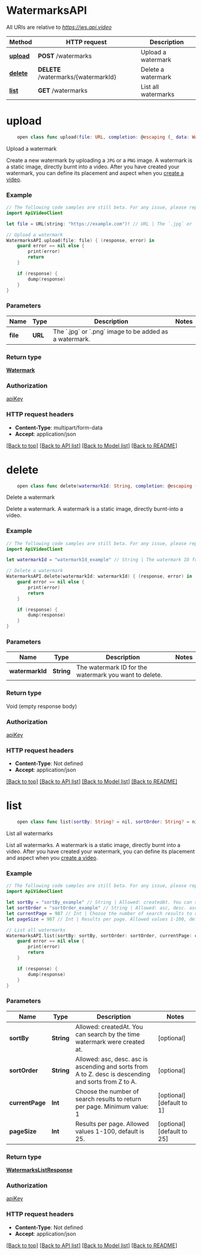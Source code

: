 # WatermarksAPI

All URIs are relative to *https://ws.api.video*

Method | HTTP request | Description
------------- | ------------- | -------------
[**upload**](WatermarksAPI.md#postwatermark) | **POST** /watermarks | Upload a watermark
[**delete**](WatermarksAPI.md#deletewatermark) | **DELETE** /watermarks/{watermarkId} | Delete a watermark
[**list**](WatermarksAPI.md#listwatermarks) | **GET** /watermarks | List all watermarks


# **upload**
```swift
    open class func upload(file: URL, completion: @escaping (_ data: Watermark?, _ error: Error?) -> Void)
```

Upload a watermark

Create a new watermark by uploading a `JPG` or a `PNG` image. A watermark is a static image, directly burnt into a video. After you have created your watermark, you can define its placement and aspect when you [create a video](https://docs.api.video/reference/post-video).


### Example
```swift
// The following code samples are still beta. For any issue, please report via http://github.com/OpenAPITools/openapi-generator/issues/new
import ApiVideoClient

let file = URL(string: "https://example.com")! // URL | The `.jpg` or `.png` image to be added as a watermark.

// Upload a watermark
WatermarksAPI.upload(file: file) { (response, error) in
    guard error == nil else {
        print(error)
        return
    }

    if (response) {
        dump(response)
    }
}
```

### Parameters

Name | Type | Description  | Notes
------------- | ------------- | ------------- | -------------
 **file** | **URL** | The &#x60;.jpg&#x60; or &#x60;.png&#x60; image to be added as a watermark. | 

### Return type

[**Watermark**](Watermark.md)

### Authorization

[apiKey](../README.md#apiKey)

### HTTP request headers

 - **Content-Type**: multipart/form-data
 - **Accept**: application/json

[[Back to top]](#) [[Back to API list]](../README.md#documentation-for-api-endpoints) [[Back to Model list]](../README.md#documentation-for-models) [[Back to README]](../README.md)

# **delete**
```swift
    open class func delete(watermarkId: String, completion: @escaping (_ data: Void?, _ error: Error?) -> Void)
```

Delete a watermark

Delete a watermark. A watermark is a static image, directly burnt-into a video.


### Example
```swift
// The following code samples are still beta. For any issue, please report via http://github.com/OpenAPITools/openapi-generator/issues/new
import ApiVideoClient

let watermarkId = "watermarkId_example" // String | The watermark ID for the watermark you want to delete.

// Delete a watermark
WatermarksAPI.delete(watermarkId: watermarkId) { (response, error) in
    guard error == nil else {
        print(error)
        return
    }

    if (response) {
        dump(response)
    }
}
```

### Parameters

Name | Type | Description  | Notes
------------- | ------------- | ------------- | -------------
 **watermarkId** | **String** | The watermark ID for the watermark you want to delete. | 

### Return type

Void (empty response body)

### Authorization

[apiKey](../README.md#apiKey)

### HTTP request headers

 - **Content-Type**: Not defined
 - **Accept**: application/json

[[Back to top]](#) [[Back to API list]](../README.md#documentation-for-api-endpoints) [[Back to Model list]](../README.md#documentation-for-models) [[Back to README]](../README.md)

# **list**
```swift
    open class func list(sortBy: String? = nil, sortOrder: String? = nil, currentPage: Int? = nil, pageSize: Int? = nil, completion: @escaping (_ data: WatermarksListResponse?, _ error: Error?) -> Void)
```

List all watermarks

List all watermarks. A watermark is a static image, directly burnt into a video. After you have created your watermark, you can define its placement and aspect when you [create a video](https://docs.api.video/reference/post-video).


### Example
```swift
// The following code samples are still beta. For any issue, please report via http://github.com/OpenAPITools/openapi-generator/issues/new
import ApiVideoClient

let sortBy = "sortBy_example" // String | Allowed: createdAt. You can search by the time watermark were created at. (optional)
let sortOrder = "sortOrder_example" // String | Allowed: asc, desc. asc is ascending and sorts from A to Z. desc is descending and sorts from Z to A. (optional)
let currentPage = 987 // Int | Choose the number of search results to return per page. Minimum value: 1 (optional) (default to 1)
let pageSize = 987 // Int | Results per page. Allowed values 1-100, default is 25. (optional) (default to 25)

// List all watermarks
WatermarksAPI.list(sortBy: sortBy, sortOrder: sortOrder, currentPage: currentPage, pageSize: pageSize) { (response, error) in
    guard error == nil else {
        print(error)
        return
    }

    if (response) {
        dump(response)
    }
}
```

### Parameters

Name | Type | Description  | Notes
------------- | ------------- | ------------- | -------------
 **sortBy** | **String** | Allowed: createdAt. You can search by the time watermark were created at. | [optional] 
 **sortOrder** | **String** | Allowed: asc, desc. asc is ascending and sorts from A to Z. desc is descending and sorts from Z to A. | [optional] 
 **currentPage** | **Int** | Choose the number of search results to return per page. Minimum value: 1 | [optional] [default to 1]
 **pageSize** | **Int** | Results per page. Allowed values 1-100, default is 25. | [optional] [default to 25]

### Return type

[**WatermarksListResponse**](WatermarksListResponse.md)

### Authorization

[apiKey](../README.md#apiKey)

### HTTP request headers

 - **Content-Type**: Not defined
 - **Accept**: application/json

[[Back to top]](#) [[Back to API list]](../README.md#documentation-for-api-endpoints) [[Back to Model list]](../README.md#documentation-for-models) [[Back to README]](../README.md)

